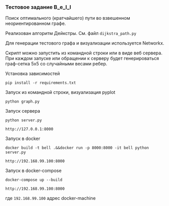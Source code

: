 ### Тестовое задание B_e_l_l

Поиск оптимального (кратчайшего) пути во взвешенном 
неориентированном графе.

Реализован алгоритм Дейкстры. См. файл `dijkstra_path.py`

Для генерации тестового графа и визуализации используется Networkx.

Cкрипт можно запустить из командной строки или в виде 
веб сервера. При каждом запуске или обращении к серверу
будет генерироваться граф-сетка 5x5 со случайными весами
ребер.
 
Установка зависимостей

`pip install -r requirements.txt`

Запуск из командной строки, визуализация pyplot

`python graph.py`

Запуск сервера

`python server.py`

`http://127.0.0.1:8000`

Запуск в docker

`docker build -t bell .&&docker run -p 8000:8000 -it bell python server.py`

`http://192.168.99.100:8000`

Запуск в docker-compose

`docker-compose up --build`

`http://192.168.99.100:8000`

где `192.168.99.100` адрес docker-machine
